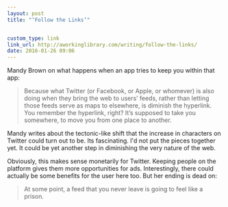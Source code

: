 ```yaml
---
layout: post
title: "‘Follow the Links’"


custom_type: link
link_url: http://aworkinglibrary.com/writing/follow-the-links/
date: 2016-01-26 09:06
---
```

Mandy Brown on what happens when an app tries to keep you within that app: 

> Because what Twitter (or Facebook, or Apple, or whomever) is also doing when they bring the web to users’ feeds, rather than letting those feeds serve as maps to elsewhere, is diminish the hyperlink. You remember the hyperlink, right? It’s supposed to take you somewhere, to move you from one place to another.

Mandy writes about the tectonic-like shift that the increase in characters on Twitter could turn out to be. Its fascinating. I'd not put the pieces together yet. It could be yet another step in diminishing the very nature of the web.

Obviously, this makes sense monetarily for Twitter. Keeping people on the platform gives them more opportunities for ads. Interestingly, there could actually be some benefits for the user here too. But her ending is dead on:

> At some point, a feed that you never leave is going to feel like a prison.
